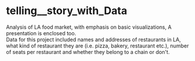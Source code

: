 # telling__story_with_Data
Analysis of LA food market, with emphasis on basic visualizations, A presentation is enclosed too.
<br>
Data for this project included names and addresses of restaurants in LA, what kind of restaurant they are (i.e. pizza, bakery, restaurant etc.), number of seats per restaurant and whether they belong to a chain or don't.
<br>

